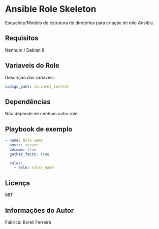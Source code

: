 Ansible Role Skeleton
=====================
Esqueleto/Modelo de estrutura de diretórios para criação de role Ansible.


Requisitos
----------
Nenhum / Debian 8

Variaveis do Role
-----------------
Descrição das variaveis:

```yaml
codigo_yaml: variavel_content
```

Dependências
------------
Não depende de nenhum outro role.

Playbook de exemplo
-------------------
```yaml
- name: Role name
  hosts: server
  become: true
  gather_facts: true

  roles:
    - role: roles_name
```

Licença
-------
MIT

Informações do Autor
--------------------
Fabricio Boreli Ferreira  
